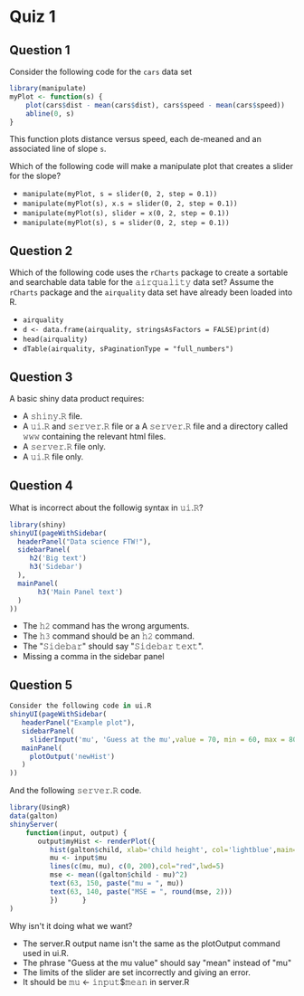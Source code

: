# Quiz 1

## Question 1

Consider the following code for the `cars` data set

```r
library(manipulate)
myPlot <- function(s) {
    plot(cars$dist - mean(cars$dist), cars$speed - mean(cars$speed))
    abline(0, s)
}
```

This function plots distance versus speed, each de-meaned and an associated line of slope `s`.

Which of the following code will make a manipulate plot that creates a slider for the slope?

- `manipulate(myPlot, s = slider(0, 2, step = 0.1))`
- `manipulate(myPlot(s), x.s = slider(0, 2, step = 0.1))`
- `manipulate(myPlot(s), slider = x(0, 2, step = 0.1))`
- `manipulate(myPlot(s), s = slider(0, 2, step = 0.1))`

## Question 2

Which of the following code uses the `rCharts` package to create a sortable and searchable data table for the 𝚊𝚒𝚛𝚚𝚞𝚊𝚕𝚒𝚝𝚢 data set? Assume the `rCharts` package and the `airquality` data set have already been loaded into R.

- `airquality`
- `d <- data.frame(airquality, stringsAsFactors = FALSE)print(d)`
- `head(airquality)`
- `dTable(airquality, sPaginationType = "full_numbers")`

## Question 3

A basic shiny data product requires:

- A 𝚜𝚑𝚒𝚗𝚢.𝚁 file.
- A 𝚞𝚒.𝚁 and 𝚜𝚎𝚛𝚟𝚎𝚛.𝚁 file or a A 𝚜𝚎𝚛𝚟𝚎𝚛.𝚁 file and a directory called 𝚠𝚠𝚠 containing the relevant html files.
- A 𝚜𝚎𝚛𝚟𝚎𝚛.𝚁 file only.
- A 𝚞𝚒.𝚁 file only.

## Question 4

What is incorrect about the followig syntax in 𝚞𝚒.𝚁?

```r
library(shiny)
shinyUI(pageWithSidebar(  
  headerPanel("Data science FTW!"),  
  sidebarPanel(    
     h2('Big text')    
     h3('Sidebar')  
  ),  
  mainPanel(      
       h3('Main Panel text')  
  )
))
```

- The 𝚑𝟸 command has the wrong arguments.
- The 𝚑𝟹 command should be an 𝚑𝟸 command.
- The "𝚂𝚒𝚍𝚎𝚋𝚊𝚛" should say "𝚂𝚒𝚍𝚎𝚋𝚊𝚛 𝚝𝚎𝚡𝚝".
- Missing a comma in the sidebar panel

## Question 5

```r
Consider the following code in 𝚞𝚒.𝚁
shinyUI(pageWithSidebar(  
   headerPanel("Example plot"),  
   sidebarPanel(    
     sliderInput('mu', 'Guess at the mu',value = 70, min = 60, max = 80, step = 0.05,)  ), 
   mainPanel(    
     plotOutput('newHist')  
   )
))
```

And the following 𝚜𝚎𝚛𝚟𝚎𝚛.𝚁 code.

```r
library(UsingR)
data(galton)
shinyServer(  
    function(input, output) {    
       output$myHist <- renderPlot({      
          hist(galton$child, xlab='child height', col='lightblue',main='Histogram')      
          mu <- input$mu      
          lines(c(mu, mu), c(0, 200),col="red",lwd=5)      
          mse <- mean((galton$child - mu)^2)      
          text(63, 150, paste("mu = ", mu))      
          text(63, 140, paste("MSE = ", round(mse, 2)))      
          })      }
)
```
Why isn't it doing what we want?

- The server.R output name isn't the same as the plotOutput command used in ui.R.
- The phrase "Guess at the mu value" should say "mean" instead of "mu"
- The limits of the slider are set incorrectly and giving an error.
- It should be 𝚖𝚞 <- 𝚒𝚗𝚙𝚞𝚝$𝚖𝚎𝚊𝚗 in server.R
